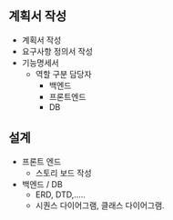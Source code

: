 ## 계획서 작성
- 계획서 작성
- 요구사항 정의서 작성
- 기능명세서
  - 역할 구분 담당자
     - 백엔드
     - 프론트엔드
     - DB 
## 설계
- 프론트 엔드 
  - 스토리 보드 작성
- 백엔드 / DB    
  - ERD, DTD,.....
  - 시퀀스 다이어그램, 클래스 다이어그램.
